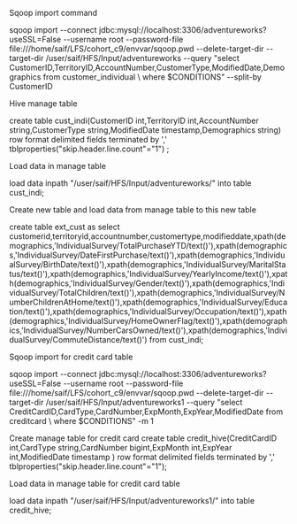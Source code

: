 Sqoop import command

sqoop import --connect jdbc:mysql://localhost:3306/adventureworks?useSSL=False --username root --password-file file:///home/saif/LFS/cohort_c9/envvar/sqoop.pwd --delete-target-dir --target-dir /user/saif/HFS/Input/adventureworks --query "select CustomerID,TerritoryID,AccountNumber,CustomerType,ModifiedDate,Demographics from customer_individual \ where \$CONDITIONS" --split-by CustomerID

Hive manage table

create table cust_indi(CustomerID int,TerritoryID int,AccountNumber string,CustomerType string,ModifiedDate timestamp,Demographics string) row format delimited fields terminated by ',' tblproperties("skip.header.line.count"="1") ;

Load data in manage table

load data inpath "/user/saif/HFS/Input/adventureworks/" into table cust_indi;

Create new table and load data from manage table to this new table

create table ext_cust as select customerid,territoryid,accountnumber,customertype,modifieddate,xpath(demographics,'IndividualSurvey/TotalPurchaseYTD/text()'),xpath(demographics,'IndividualSurvey/DateFirstPurchase/text()'),xpath(demographics,'IndividualSurvey/BirthDate/text()'),xpath(demographics,'IndividualSurvey/MaritalStatus/text()'),xpath(demographics,'IndividualSurvey/YearlyIncome/text()'),xpath(demographics,'IndividualSurvey/Gender/text()'),xpath(demographics,'IndividualSurvey/TotalChildren/text()'),xpath(demographics,'IndividualSurvey/NumberChildrenAtHome/text()'),xpath(demographics,'IndividualSurvey/Education/text()'),xpath(demographics,'IndividualSurvey/Occupation/text()'),xpath(demographics,'IndividualSurvey/HomeOwnerFlag/text()'),xpath(demographics,'IndividualSurvey/NumberCarsOwned/text()'),xpath(demographics,'IndividualSurvey/CommuteDistance/text()') from cust_indi;

Sqoop import for credit card table

sqoop import --connect jdbc:mysql://localhost:3306/adventureworks?useSSL=False --username root --password-file file:///home/saif/LFS/cohort_c9/envvar/sqoop.pwd --delete-target-dir --target-dir /user/saif/HFS/Input/adventureworks1 --query "select CreditCardID,CardType,CardNumber,ExpMonth,ExpYear,ModifiedDate from creditcard \ where \$CONDITIONS" -m 1

Create manage table for credit card create table credit_hive(CreditCardID int,CardType string,CardNumber bigint,ExpMonth int,ExpYear int,ModifiedDate timestamp ) row format delimited fields terminated by ',' tblproperties("skip.header.line.count"="1");

Load data in manage table for credit card table

load data inpath "/user/saif/HFS/Input/adventureworks1/" into table credit_hive;
